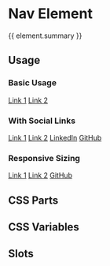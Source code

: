 <script setup>
import {inject} from "vue";
const element = inject("manifest").for("page", "nav");
</script>

<style scoped>
.demo {
  page-nav {
    --color-primary: var(--vp-c-neutral);
    --color-link-hover: var(--vp-button-brand-active-bg);
    --color-link-shadow: var(--vp-button-brand-hover-bg);
    
    &::part(container) {
      position: relative;
      width: 100%;
    }
  }
  
  &:is(.expanded, .resizable) {
    & :deep(.content) {
      box-shadow: 0 0 1px 0;
      border-radius: 2px;
    }
  }
  
  &.expanded {
    & :deep(.content) {
      height: 56px;
      display: grid;
    }
    
    page-nav {
      &::part(container) {
        container: unset;
      }
    }
  }

  &.resizable {
    & :deep(.content) {
      height: calc(64px + 180px);
      display: grid;
      grid-template-rows: 64px 1fr;
      container: demo-container / size;
      min-width: 256px;

      @media (max-width: 640px) {
        min-width: 152px;
      }
      
      @media (max-width: 480px) {
        height: calc(64px + 120px);
        min-width: 110px;
      }
    }
    
    page-nav {
      box-shadow: 0 0 3px;
      
      &::part(container) {
        position: absolute;
        height: 64px;
      }
      
      &::part(content) {
        top: 64px;
        width: calc(100% + 100px);
        left: -100px;
      }
      
      @container demo-container (width < 510px) {
        &::part(content) {
          --color-primary: var(--vp-c-white);
        }
        
        &::part(links) {
          margin-left: 100px;
        }
      }
      
      @container demo-container (width < 260px) {
        &::part(socials) {
          margin-left: 100px;
        }
      }
      
      @media (max-width: 640px) {
        transform-origin: top center;
        justify-self: center;
        width: 150%;
        scale: calc(1 / 1.5);
        
        @container demo-container (width >= 342px) {
          &::part(content) {
            --color-primary: var(--vp-c-neutral);
          }
          
          &::part(links) {
            margin-left: 0;
          }
        }
        
        @container demo-container (width >= 174px) {
          &::part(socials) {
            margin-left: 0;
          }
        }
      }
      
      @media (max-width: 480px) {
        width: 200%;
        scale: calc(1 / 2);
        
        @container demo-container (width > 255px) {
          &::part(content) {
            --color-primary: var(--vp-c-neutral);
          }
          
          &::part(links) {
            margin-left: 0;
          }
        }
        
        @container demo-container (width >= 130px) {
          &::part(socials) {
            margin-left: 0;
          }
        }
      }
    }
  }
}
</style>

# Nav Element

{{ element.summary }}

## Usage

### Basic Usage

<demo class="expanded">
  <page-nav>
    <a href="#link1">Link 1</a>
    <a href="#link2">Link 2</a>
  </page-nav>
</demo>

### With Social Links

<demo class="expanded">
  <page-nav>
    <a href="#link1">Link 1</a>
    <a href="#link2">Link 2</a>
    <a slot="socials" href="https://www.linkedin.com">LinkedIn</a>
    <a slot="socials" href="https://github.com/sleelin/portfolito">GitHub</a>
  </page-nav>
</demo>

### Responsive Sizing

<demo class="resizable">
  <page-nav>
    <a href="#link1">Link 1</a>
    <a href="#link2">Link 2</a>
    <a slot="socials" href="https://github.com/sleelin/portfolito">GitHub</a>
  </page-nav>
</demo>

## CSS Parts

<declaration :rows="element.cssParts" />

## CSS Variables

<declaration :rows="element.cssProperties" />

## Slots

<declaration :rows="element.slots" />